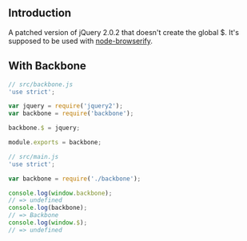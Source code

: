 ## Introduction
A patched version of jQuery 2.0.2 that doesn't create the global $.
It's supposed to be used with [node-browserify](https://github.com/substack/node-browserify).

## With Backbone

```js
// src/backbone.js
'use strict';

var jquery = require('jquery2');
var backbone = require('backbone');

backbone.$ = jquery;

module.exports = backbone;
```

```js
// src/main.js
'use strict';

var backbone = require('./backbone');

console.log(window.backbone);
// => undefined
console.log(backbone);
// => Backbone
console.log(window.$);
// => undefined
```
